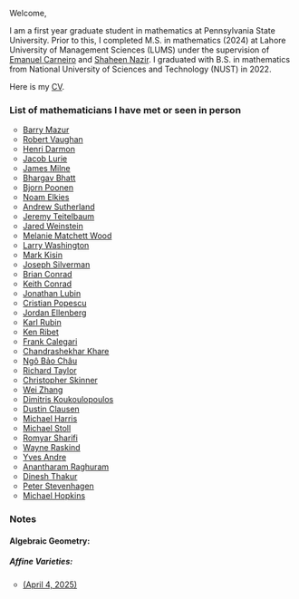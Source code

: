 Welcome,

I am a first year graduate student in mathematics at Pennsylvania State University. Prior to this, I completed M.S. in mathematics (2024) at Lahore University of Management Sciences (LUMS) under the supervision of [Emanuel Carneiro](https://sites.google.com/view/emanuelcarneiro/home) and [Shaheen Nazir](https://lums.edu.pk/lums_employee/3346). I graduated with B.S. in mathematics from National University of Sciences and Technology (NUST) in 2022.

Here is my [CV](docs/assets/My_CV-2.pdf). 

### List of mathematicians I have met or seen in person
<ul style="list-style-type:circle"> 
  <li><a href="https://en.wikipedia.org/wiki/Barry_Mazur">Barry Mazur</a></li>
  <li><a href="https://en.wikipedia.org/wiki/Bob_Vaughan">Robert Vaughan</a></li>
  <li><a href="https://en.wikipedia.org/wiki/Henri_Darmon">Henri Darmon</a></li>
  <li><a href="https://en.wikipedia.org/wiki/Jacob_Lurie">Jacob Lurie</a></li>
  <li><a href="https://en.wikipedia.org/wiki/James_Milne_(mathematician)">James Milne</a></li>
  <li><a href="https://en.wikipedia.org/wiki/Bhargav_Bhatt_(mathematician)">Bhargav Bhatt</a></li>
  <li><a href="https://en.wikipedia.org/wiki/Bjorn_Poonen">Bjorn Poonen</a></li>
  <li><a href="https://en.wikipedia.org/wiki/Noam_Elkies">Noam Elkies</a></li>
  <li><a href="https://en.wikipedia.org/wiki/Andrew_Sutherland_(mathematician)">Andrew Sutherland</a></li>
  <li><a href="https://math.uconn.edu/person/jeremy-teitelbaum/">Jeremy Teitelbaum</a></li>
  <li><a href="https://sites.google.com/view/jared-weinstein/home">Jared Weinstein</a></li>
  <li><a href="https://en.wikipedia.org/wiki/Melanie_Wood">Melanie Matchett Wood</a></li>
  <li><a href="https://en.wikipedia.org/wiki/Lawrence_C._Washington">Larry Washington</a></li>
  <li><a href="https://en.wikipedia.org/wiki/Mark_Kisin">Mark Kisin</a></li>
  <li><a href="https://en.wikipedia.org/wiki/Joseph_H._Silverman">Joseph Silverman</a></li>
  <li><a href="https://en.wikipedia.org/wiki/Brian_Conrad">Brian Conrad</a></li>
  <li><a href="https://kconrad.math.uconn.edu">Keith Conrad</a></li>
  <li><a href="https://en.wikipedia.org/wiki/Jonathan_Lubin">Jonathan Lubin</a></li>
  <li><a href="https://en.wikipedia.org/wiki/Cristian_Dumitru_Popescu">Cristian Popescu</a></li>
  <li><a href="https://en.wikipedia.org/wiki/Jordan_Ellenberg">Jordan Ellenberg</a></li>
  <li><a href="https://en.wikipedia.org/wiki/Karl_Rubin">Karl Rubin</a></li>
  <li><a href="https://en.wikipedia.org/wiki/Ken_Ribet">Ken Ribet</a></li>
  <li><a href="https://en.wikipedia.org/wiki/Frank_Calegari">Frank Calegari</a></li>
  <li><a href="https://en.wikipedia.org/wiki/Chandrashekhar_Khare">Chandrashekhar Khare</a></li>
  <li><a href="https://en.wikipedia.org/wiki/Ngô_Bảo_Châu">Ngô Bảo Châu</a></li>
  <li><a href="https://en.wikipedia.org/wiki/Richard_Taylor_(mathematician)">Richard Taylor</a></li>
  <li><a href="https://en.wikipedia.org/wiki/Christopher_Skinner">Christopher Skinner</a></li>
  <li><a href="https://en.wikipedia.org/wiki/Wei_Zhang_(mathematician)">Wei Zhang</a></li>
  <li><a href="https://dms.umontreal.ca/~koukoulo/">Dimitris Koukoulopoulos</a></li>
  <li><a href="https://en.wikipedia.org/wiki/Dustin_Clausen">Dustin Clausen</a></li>
  <li><a href="https://en.wikipedia.org/wiki/Michael_Harris_(mathematician)">Michael Harris</a></li>
  <li><a href="http://www.mathe2.uni-bayreuth.de/stoll/">Michael Stoll</a></li>
  <li><a href="https://www.math.ucla.edu/~sharifi/">Romyar Sharifi</a></li>
  <li><a href="https://www.ida.org/en/about-ida/leadership/raskind">Wayne Raskind</a></li>
  <li><a href="https://en.wikipedia.org/wiki/Yves_André">Yves Andre</a></li>
  <li><a href="https://sites.google.com/site/math4raghuram/">Anantharam Raghuram</a></li>
  <li><a href="https://en.wikipedia.org/wiki/Dinesh_Thakur_(mathematician)">Dinesh Thakur</a></li>
  <li><a href="https://pub.math.leidenuniv.nl/~stevenhagenp/">Peter Stevenhagen</a></li>
  <li><a href="https://en.wikipedia.org/wiki/Michael_J._Hopkins">Michael Hopkins</a></li>
<!--   <li><a href=""> </a></li> -->
  
</ul>

### Notes

#### Algebraic Geometry:

##### Affine Varieties:

<ul style="list-style-type:circle"> 
<li><a href = "docs/assets/Algebraic_Geometry-10.pdf">(April 4, 2025)</a></li>
</ul>

